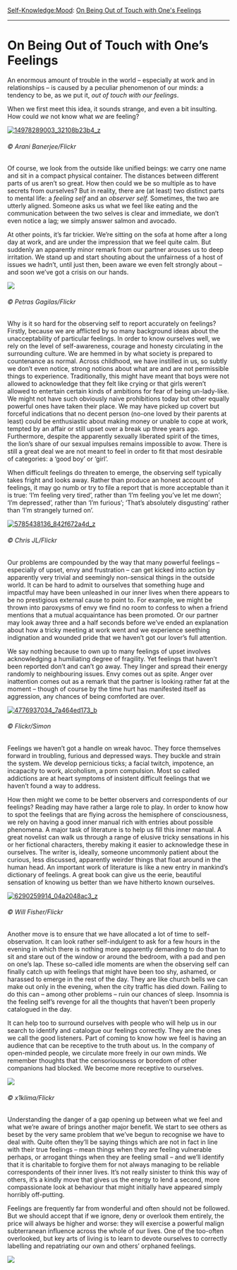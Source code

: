 [Self-Knowledge:](https://www.theschooloflife.com/thebookoflife/category/self-knowledge/)[Mood](https://www.theschooloflife.com/thebookoflife/category/self-knowledge/mood/): [On Being Out of Touch with One's Feelings](https://www.theschooloflife.com/thebookoflife/on-being-out-of-touch-with-ones-feelings/)

* * *

# On Being Out of Touch with One’s Feelings

An enormous amount of trouble in the world – especially at work and in relationships – is caused by a peculiar phenomenon of our minds: a tendency to be, as we put it, _out of touch with our feelings_.

When we first meet this idea, it sounds strange, and even a bit insulting. How could _we_ not know what _we_ are feeling?

[![14978289003_32108b23b4_z](https://www.theschooloflife.com/thebookoflife/wp-content/uploads/2016/06/14978289003_32108b23b4_z.jpg)](http://www.thebookoflife.org/wp-content/uploads/2016/06/14978289003_32108b23b4_z.jpg)

###### © Arani Banerjee/Flickr

Of course, we look from the outside like unified beings: we carry one name and sit in a compact physical container. The distances between different parts of us aren’t so great. How then could we be so multiple as to have secrets from ourselves? But in reality, there are (at least) two distinct parts to mental life: a _feeling self_ and an _observer self._ Sometimes, the two are utterly aligned. Someone asks us what we feel like eating and the communication between the two selves is clear and immediate, we don’t even notice a lag; we simply answer salmon and avocado.

At other points, it’s far trickier. We’re sitting on the sofa at home after a long day at work, and are under the impression that we feel quite calm. But suddenly an apparently minor remark from our partner arouses us to deep irritation. We stand up and start shouting about the unfairness of a host of issues we hadn’t, until just then, been aware we even felt strongly about – and soon we’ve got a crisis on our hands.

![](https://www.theschooloflife.com/thebookoflife/wp-content/uploads/2016/06/7890955842_6680e891b9_z.jpg)

###### © Petras Gagilas/Flickr

Why is it so hard for the observing self to report accurately on feelings? Firstly, because we are afflicted by so many background ideas about the unacceptability of particular feelings. In order to know ourselves well, we rely on the level of self-awareness, courage and honesty circulating in the surrounding culture. We are hemmed in by what society is prepared to countenance as normal. Across childhood, we have instilled in us, so subtly we don’t even notice, strong notions about what are and are not permissible things to experience. Traditionally, this might have meant that boys were not allowed to acknowledge that they felt like crying or that girls weren’t allowed to entertain certain kinds of ambitions for fear of being un-lady-like. We might not have such obviously naive prohibitions today but other equally powerful ones have taken their place. We may have picked up covert but forceful indications that no decent person (no-one loved by their&nbsp;parents at least) could be enthusiastic about making money or unable to cope at work, tempted by an affair or still upset over a break up three years ago. Furthermore, despite the apparently sexually liberated spirit of the times, the lion’s share of our sexual impulses remains impossible to avow. There is still a great deal we are not meant to feel in order to fit that most desirable of categories: a ‘good boy’ or ‘girl’.

When difficult feelings do threaten to emerge, the observing self typically takes fright and looks away. Rather than produce an honest account of feelings, it may go numb or try to file a report that is more acceptable than it is true: ‘I’m feeling very tired’, rather than ‘I’m feeling you’ve let me down’; ‘I’m depressed’, rather than ‘I’m furious’; ‘That’s absolutely disgusting’ rather than ‘I’m strangely turned on’.

[![5785438136_842f672a4d_z](https://www.theschooloflife.com/thebookoflife/wp-content/uploads/2016/06/5785438136_842f672a4d_z.jpg)](http://www.thebookoflife.org/wp-content/uploads/2016/06/5785438136_842f672a4d_z.jpg)

###### ©&nbsp;Chris JL/Flickr

Our problems are compounded by the way that many powerful feelings – especially of upset, envy and frustration – can get kicked into action by apparently very trivial and seemingly non-sensical things in the outside world. It can be hard to admit to ourselves that something huge and impactful may have been unleashed in our inner lives when there appears to be no prestigious external cause to point to. For example, we might be thrown into paroxysms of envy we find no room to confess to when a friend mentions that a mutual acquaintance has been promoted. Or our partner may look away three and a half seconds before we’ve ended an explanation about how a tricky meeting at work went and we experience seething indignation and wounded pride that we haven’t got our lover’s full attention.

We&nbsp;say nothing because to own up to many feelings of upset involves acknowledging a humiliating degree of fragility. Yet feelings that haven’t been reported don’t and can’t go away. They linger and spread their energy randomly to neighbouring issues. Envy comes out as spite. Anger over inattention comes out as a remark that the partner is looking rather fat at the moment – though of course by the time hurt has manifested itself as aggression, any chances of being comforted are over.

[![4776937034_7a464ed173_b](https://www.theschooloflife.com/thebookoflife/wp-content/uploads/2016/06/4776937034_7a464ed173_b.jpg)](http://www.thebookoflife.org/wp-content/uploads/2016/06/4776937034_7a464ed173_b.jpg)

###### © Flickr/Simon

Feelings we haven’t got a handle on wreak havoc. They force themselves forward in troubling, furious and depressed ways. They buckle and strain the system. We develop pernicious ticks; a facial twitch, impotence, an incapacity to work, alcoholism, a porn compulsion. Most so called addictions are at heart symptoms of insistent difficult feelings that we haven’t found a way to address.

How then might we come to be better observers and correspondents of our feelings? Reading may have rather a large role to play. In order to know how to spot the feelings that are flying across the hemisphere of consciousness, we rely on having a good inner manual rich with entries about possible phenomena. A major task of literature is to help us fill this inner manual. A great novelist can walk us through a range of elusive tricky sensations in his or her fictional characters, thereby making it easier to acknowledge these in ourselves. The writer is, ideally, someone uncommonly patient about the curious, less discussed, apparently weirder things that float around in the human head. An important work of literature is like a new entry in mankind’s dictionary of feelings. A great book can give us the eerie, beautiful sensation of knowing us better than we have hitherto known ourselves.

[![6290259914_04a2048ac3_z](https://www.theschooloflife.com/thebookoflife/wp-content/uploads/2016/06/6290259914_04a2048ac3_z.jpg)](http://www.thebookoflife.org/wp-content/uploads/2016/06/6290259914_04a2048ac3_z.jpg)

###### © Will Fisher/Flickr

Another move is to ensure that we have allocated a lot of time to self-observation. It can look rather self-indulgent to ask for a few hours in the evening in which there is nothing more apparently demanding to do than to sit and stare out of the window or around the bedroom, with a pad and pen on one’s lap. These so-called idle moments are when the observing self can finally catch up with feelings that might have been too shy, ashamed, or harassed to emerge in the rest of the day. They are like church bells we can make out only in the evening, when the city traffic has died down. Failing to do this can – among other problems – ruin our chances of sleep. Insomnia is the feeling self’s revenge for all the thoughts that haven’t been properly catalogued in the day.

It can help too to surround ourselves with people who will help us in our search to identify and catalogue our feelings correctly. They are the ones we call the good listeners. Part of coming to know how we feel is having an audience that can be receptive to the truth about us. In the company of open-minded people, we circulate more freely in our own minds. We remember thoughts that the censoriousness or boredom of other companions had blocked. We become more receptive to ourselves.

![](https://www.theschooloflife.com/thebookoflife/wp-content/uploads/2016/06/15155797687_b58bc85e7e_z.jpg)

###### © x1klima/Flickr

Understanding the danger of a gap opening up between what we feel and what we’re aware of brings another major benefit. We start to see others as beset by the very same problem that we’ve begun to recognise we have to deal with. Quite often they’ll be saying things which are not in fact in line with their true feelings – mean things when they are feeling vulnerable perhaps, or arrogant things when they are feeling small – and we’ll identify that it is charitable to forgive them for not always managing to be reliable correspondents of their inner lives. It’s not really sinister to think this way of others, it’s a kindly move that gives us the energy to lend a second, more compassionate look at behaviour that might initially have appeared simply horribly off-putting.

Feelings are frequently far from wonderful and often should not be followed. But we should accept that if we ignore, deny or overlook them entirely, the price will always be higher and worse: they will exercise a powerful malign subterranean influence across the whole of our lives. One of the too-often overlooked, but key arts of living is to learn to devote ourselves to correctly labelling and repatriating our own and others’ orphaned feelings.

[![](https://img.youtube.com/vi/vRk7VFLH-aE/0.jpg)](https://www.youtube.com/embed/vRk7VFLH-aE '')
